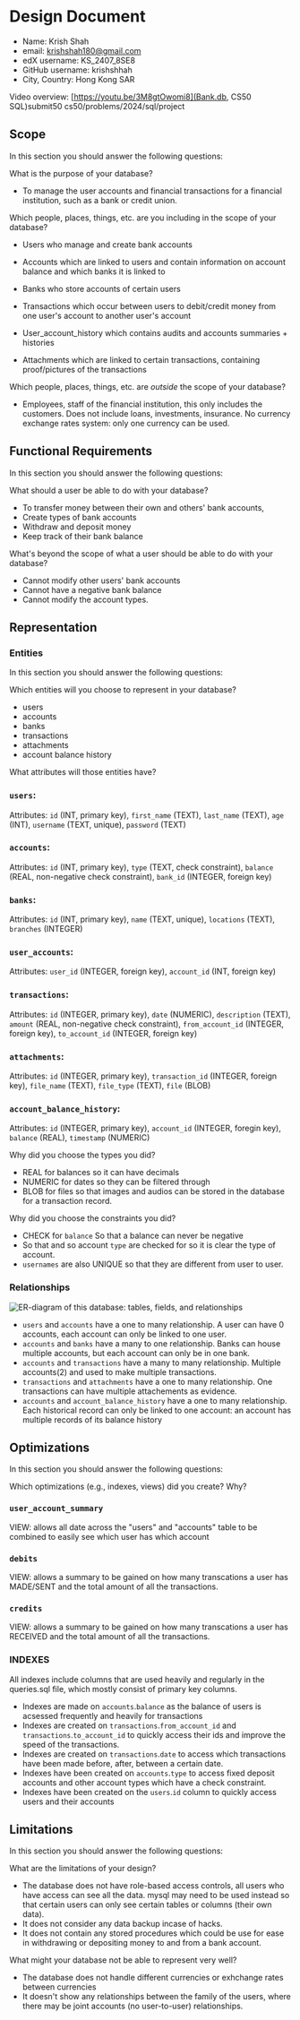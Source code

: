 # Design Document

* Name: Krish Shah
* email: krishshah180@gmail.com
* edX username: KS_2407_8SE8
* GitHub username: krishshhah
* City, Country: Hong Kong SAR

Video overview: [https://youtu.be/3M8gtOwomi8](Bank.db, CS50 SQL)submit50 cs50/problems/2024/sql/project


## Scope

In this section you should answer the following questions:

What is the purpose of your database?

* To manage the user accounts and financial transactions for a financial institution, such as a bank or credit union.

Which people, places, things, etc. are you including in the scope of your database?

* Users who manage and create bank accounts

* Accounts which are linked to users and contain information on account balance and which banks it is linked to

* Banks who store accounts of certain users

* Transactions which occur between users to debit/credit money from one user's account to another user's account

* User_account_history which contains audits and accounts summaries + histories

* Attachments which are linked to certain transactions, containing proof/pictures of the transactions


Which people, places, things, etc. are *outside* the scope of your database?

* Employees, staff of the financial institution, this only includes the customers. Does not include loans, investments, insurance. No currency exchange rates system: only one currency can be used.

## Functional Requirements

In this section you should answer the following questions:

What should a user be able to do with your database?

* To transfer money between their own and others' bank accounts,
* Create types of bank accounts
* Withdraw and deposit money
* Keep track of their bank balance

What's beyond the scope of what a user should be able to do with your database?

* Cannot modify other users' bank accounts
* Cannot have a negative bank balance
* Cannot modify the account types.

## Representation

### Entities

In this section you should answer the following questions:

Which entities will you choose to represent in your database?

* users
* accounts
* banks
* transactions
* attachments
* account balance history

What attributes will those entities have?

### `users`:
Attributes: `id` (INT, primary key), `first_name` (TEXT), `last_name` (TEXT), `age` (INT), `username` (TEXT, unique), `password` (TEXT)

### `accounts`:
Attributes: `id` (INT, primary key), `type` (TEXT, check constraint), `balance` (REAL, non-negative check constraint), `bank_id` (INTEGER, foreign key)

### `banks`:
Attributes: `id` (INT, primary key), `name` (TEXT, unique), `locations` (TEXT), `branches` (INTEGER)

### `user_accounts`:
Attributes: `user_id` (INTEGER, foreign key), `account_id` (INT, foreign key)

### `transactions`:
Attributes: `id` (INTEGER, primary key), `date` (NUMERIC), `description` (TEXT), `amount` (REAL, non-negative check constraint), `from_account_id` (INTEGER, foreign key), `to_account_id` (INTEGER, foreign key)

### `attachments`:
Attributes: `id` (INTEGER, primary key), `transaction_id` (INTEGER, foreign key), `file_name` (TEXT), `file_type` (TEXT), `file` (BLOB)

### `account_balance_history`:
Attributes: `id` (INTEGER, primary key), `account_id` (INTEGER, foregin key), `balance` (REAL), `timestamp` (NUMERIC)

Why did you choose the types you did?

* REAL for balances so it can have decimals
* NUMERIC for dates so they can be filtered through
* BLOB for files so that images and audios can be stored in the database for a transaction record.

Why did you choose the constraints you did?

* CHECK for `balance` So that a balance can never be negative
* So that and so account `type` are checked for so it is clear the type of account.
* `usernames` are also UNIQUE so that they are different from user to user.

### Relationships
![ER-diagram of this database: tables, fields, and relationships](Bank-ER.png)

* `users` and `accounts` have a one to many relationship. A user can have 0 accounts, each account can only be linked to one user.
* `accounts` and `banks` have a many to one relationship. Banks can house multiple accounts, but each account can only be in one bank.
* `accounts` and `transactions` have a many to many relationship. Multiple accounts(2) and used to make multiple transactions.
* `transactions` and `attachments` have a one to many relationship. One transactions can have multiple attachements as evidence.
* `accounts` and `account_balance_history` have a one to many relationship. Each historical record can only be linked to one account: an account has multiple records of its balance history

## Optimizations

In this section you should answer the following questions:

Which optimizations (e.g., indexes, views) did you create? Why?
### `user_account_summary`
VIEW: allows all date across the "users" and "accounts" table to be combined to easily see which user has which account

### `debits`
VIEW: allows a summary to be gained on how many transcations a user has MADE/SENT and the total amount of all the transactions.

### `credits`
VIEW: allows a summary to be gained on how many transcations a user has RECEIVED and the total amount of all the transactions.

### INDEXES
All indexes include columns that are used heavily and regularly in the queries.sql file, which mostly consist of primary key columns.
* Indexes are made on `accounts`.`balance` as the balance of users is acsessed frequently and heavily for transactions
* Indexes are created on `transactions`.`from_account_id` and `transactions`.`to_account_id` to quickly access their ids and improve the speed of the transactions.
* Indexes are created on `transactions`.`date` to access which transactions have been made before, after, between a certain date.
* Indexes have been created on `accounts`.`type` to access fixed deposit accounts and other account types which have a check constraint.
* Indexes have been created on the `users`.`id` column to quickly access users and their accounts

## Limitations

In this section you should answer the following questions:

What are the limitations of your design?

* The database does not have role-based access controls, all users who have access can see all the data. mysql may need to be used instead so that certain users can only see certain tables or columns (their own data).
* It  does not consider any data backup incase of hacks.
* It does not contain any stored procedures which could be use for ease in withdrawing or depositing money to and from a bank account.

What might your database not be able to represent very well?

* The database does not handle different currencies or exhchange rates between currencies
* It doesn't show any relationships between the family of the users, where there may be joint accounts (no user-to-user) relationships.
